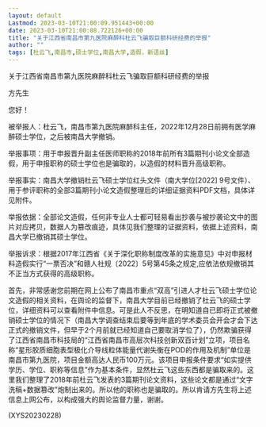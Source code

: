 ```yaml
---
layout: default
Lastmod: 2023-03-10T21:00:09.951443+00:00
date: 2023-03-10T21:00:08.722126+00:00
title: "关于江西省南昌市第九医院麻醉科杜云飞骗取巨额科研经费的举报"
author: ""
tags: [杜云飞,南昌市,硕士学位,南昌大学,造假，新语丝]
---
```


关于江西省南昌市第九医院麻醉科杜云飞骗取巨额科研经费的举报

方先生

您好！

被举报人：杜云飞，南昌市第九医院麻醉科主任，2022年12月28日前拥有医学麻醉硕士学位，之后被南昌大学撤销。

举报事项：用于申报晋升副主任医师职称的2018年前所有3篇期刊小论文全部造假，用于申报职称的硕士学位也是骗取的，以造假的材料晋升高级职称。

举报事实：南昌大学撤销杜云飞硕士学位红头文件（南大学位[2022] 9号文件）、用于参评职称的全部3篇期刊小论文造假整理后的详细证据资料PDF文档，具体详见附件。

举报依据：全部论文造假，任何非专业人士都可轻易看出抄袭与被抄袭论文中的图片对应拷贝，数据人为篡改痕迹，具体见我们整理的证据资料，依据上述资料，南昌大学已撤销其硕士学位。

举报诉求：根据2017年江西省《关于深化职称制度改革的实施意见》中对申报材料造假实行“一票否决”和赣人社规〔2022〕5号第45条之规定,应依法依规撤销其不正当方式获得的高级职称。

首先，非常感谢您前期在网上公布了南昌市重点“双高”引进人才杜云飞硕士学位论文造假的相关资料，在舆论的监督下，南昌大学目前已经撤销了杜云飞的硕士学位，详细资料可以查看附件中信息。可是此人不反思，在明知道自已即将正式被撤销硕士学位的情况下（南昌大学调查结束后要等到年底的学术委员会开会才会下达正式的撤销文件，但早于2个月前就已经知道自己要取消学位了），仍然欺骗获得了江西省南昌市科技局的“江西省南昌市高层次科技创新双百计划”立项，项目名称“星形胶质细胞表型极化介导线粒体能量代谢失衡在POD的作用及机制”单位是南昌市第九医院，项目金额高达人民币100万元。该项目申报条件要求“如实提供学历、学位、职称等信息”作为基本条件，显然杜云飞这些东西都是骗取来的。这里我们整理了2018年前杜云飞发表的3篇期刊论文资料，这些论文都是通过“文字洗稿+数据篡改”炮制出来的。所以他的职称也是骗取的。所以肯请方先生将上述信息上网公布，以构成强大的舆论监督力量，谢谢。

(XYS20230228)

